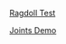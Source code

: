 
[Ragdoll Test](https://darioseidl.github.io/stencyl-extensions/ragdoll/Game.html)

[Joints Demo](https://darioseidl.github.io/stencyl-extensions/sandbox/Game.html)
